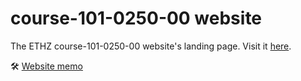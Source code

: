 # course-101-0250-00 website

The ETHZ course-101-0250-00 website's landing page. Visit it [here](https://pde-on-gpu.vaw.ethz.ch).

🛠️ [Website memo](website-memo)
